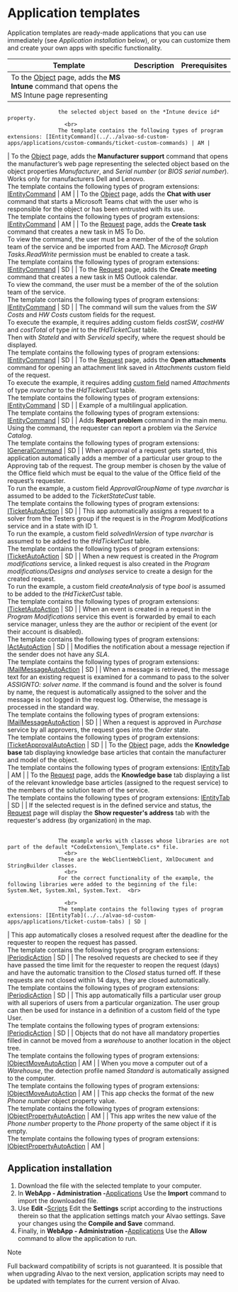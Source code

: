 # Application templates
      
Application templates are ready-made applications that you can use immediately (see *Application installation* below),   or you can customize them and create your own apps with specific functionality.

| Template | Description | Prerequisites |
| --- | --- | --- |
| To the [Object](../../../list-of-windows/alvao-webapp/objects/object) page, adds the **MS Intune** command that opens the MS Intune page representing 
                    the selected object based on the *Intune device id* property. 
                      <br>
                    The template contains the following types of program extensions: [IEntityCommand](../../alvao-sd-custom-apps/applications/custom-commands/ticket-custom-commands) | AM |
| To the [Object](../../../list-of-windows/alvao-webapp/objects/object) page, adds the **Manufacturer support** command that opens the manufacturer’s web page 
                    representing the selected object based on the object properties *Manufacturer*, and *Serial number* (or *BIOS serial number*). Works only for manufacturers 
                    Dell and Lenovo. 
                      <br>
                    The template contains the following types of program extensions: [IEntityCommand](../../alvao-sd-custom-apps/applications/custom-commands/ticket-custom-commands) | AM |
| To the [Object](../../../list-of-windows/alvao-webapp/objects/object) page, adds the **Chat with user** command that starts a Microsoft Teams chat with the 
                    user who is responsible for the object or has been entrusted with its use. 
                      <br>
                    The template contains the following types of program extensions: [IEntityCommand](../../alvao-sd-custom-apps/applications/custom-commands/ticket-custom-commands) | AM |
| To the [Request](../../../list-of-windows/alvao-webapp/requests/request) page, adds the **Create task** command that creates a new task in MS To Do.
                      <br>
                    To view the command, the user must be a member of the of the solution team of the service and be imported from AAD. The *Microsoft Graph Tasks.ReadWrite* permission must be enabled to create a task.
                      <br>
                    The template contains the following types of program extensions: [IEntityCommand](../../alvao-sd-custom-apps/applications/custom-commands/ticket-custom-commands) | SD |
| To the [Request](../../../list-of-windows/alvao-webapp/requests/request) page, adds the **Create meeting** command that creates a new task in MS Outlook calendar.
                      <br>
                    To view the command, the user must be a member of the of the solution team of the service.
                      <br>
                    The template contains the following types of program extensions: [IEntityCommand](../../alvao-sd-custom-apps/applications/custom-commands/ticket-custom-commands) | SD |
| The command will sum the values from the *SW Costs* and *HW Costs* custom fields for the request.
                      <br>
                    To execute the example, it requires adding custom fields *costSW*, *costHW* and *costTotal* of type *int* to the *tHdTicketCust* table.
                      <br>
                    Then with *StateId* and with *ServiceId* specify, where the request should be displayed.
                      <br>
                    The template contains the following types of program extensions: [IEntityCommand](../../alvao-sd-custom-apps/applications/custom-commands/ticket-custom-commands) | SD |
| To the [Request](../../../list-of-windows/alvao-webapp/requests/request) page, adds the **Open attachments** command for opening an attachment 
                    link saved in *Attachments* custom field of the request.
                      <br>
                    To execute the example, it requires adding [custom field](../../../list-of-windows/alvao-webapp/administration/custom-items) named *Attachments* 
                    of type *nvarchar* to the *tHdTicketCust* table.
                      <br>
                    The template contains the following types of program extensions: [IEntityCommand](../../alvao-sd-custom-apps/applications/custom-commands/ticket-custom-commands) | SD |
| Example of a multilingual application. 
                      <br>
                    The template contains the following types of program extensions: [IEntityCommand](../../alvao-sd-custom-apps/applications/custom-commands/ticket-custom-commands) | SD |
| Adds **Report problem** command in the main menu. Using the command, the requester can report a problem via the *Service Catalog*.
                      <br>
                    The template contains the following types of program extensions: [IGeneralCommand](../../alvao-sd-custom-apps/applications/custom-commands/general-custom-commands) | SD |
| When approval of a request gets started, this application automatically adds a member of a particular user group to the Approving tab of the request. 
                    The group member is chosen by the value of the Office field which must be equal to the value of the Office field of the request’s requester.
                      <br>
                    To run the example, a custom field *ApprovalGroupName* of type *nvarchar* is assumed to be added to the *TicketStateCust* table.
                      <br>
                    The template contains the following types of program extensions: [ITicketAutoAction](../../alvao-sd-custom-apps/applications/ticket-custom-actions-by-events/ticket-custom-actions) | SD |
| This app automatically assigns a request to a solver from the Testers group if the request is in the *Program Modifications* service and in a state with ID 1.
                      <br>
                    To run the example, a custom field *solvedInVersion* of type *nvarchar* is assumed to be added to the *tHdTicketCust* table.
                      <br>
                    The template contains the following types of program extensions: [ITicketAutoAction](../../alvao-sd-custom-apps/applications/ticket-custom-actions-by-events/ticket-custom-actions) | SD |
| When a new request is created in the *Program modifications* service, a linked request is also created in the *Program modifications/Designs and analyses* service to create a design for the created request.
                      <br>
                    To run the example, a custom field *createAnalysis* of type *bool* is assumed to be added to the *tHdTicketCust* table.
                      <br>
                    The template contains the following types of program extensions: [ITicketAutoAction](../../alvao-sd-custom-apps/applications/ticket-custom-actions-by-events/ticket-custom-actions) | SD |
| When an event is created in a request in the *Program Modifications* service this event is forwarded by email to each service manager, 
                    unless they are the author or recipient of the event (or their account is disabled). 
                      <br>
                    The template contains the following types of program extensions: [IActAutoAction](../../alvao-sd-custom-apps/applications/ticket-custom-actions-by-events/act-custom-actions) | SD |
| Modifies the notification about a message rejection if the sender does not have any *SLA*.
                      <br>
                    The template contains the following types of program extensions: [IMailMessageAutoAction](../../alvao-sd-custom-apps/applications/ticket-custom-actions-by-events/mail-message-custom-actions) | SD |
| When a message is retrieved, the message text for an existing request is examined for a command to pass to the solver *ASSIGNTO: solver name*. If the command is found 
                    and the solver is found by name, the request is automatically assigned to the solver and the message is not logged in the request log.  Otherwise, the message is processed 
                    in the standard way. 
                      <br>
                    The template contains the following types of program extensions: [IMailMessageAutoAction](../../alvao-sd-custom-apps/applications/ticket-custom-actions-by-events/mail-message-custom-actions) | SD |
| When a request is approved in *Purchase* service by all approvers, the request goes into the *Order* state.
                      <br>
                    The template contains the following types of program extensions: [ITicketApprovalAutoAction](../../alvao-sd-custom-apps/applications/ticket-custom-actions-by-events/ticket-approval-custom-actions) | SD |
| To the [Object](../../../list-of-windows/alvao-webapp/objects/object) page, adds the **Knowledge base** tab displaying knowledge base articles that 
                    contain the manufacturer and model of the object. 
                      <br>
                    The template contains the following types of program extensions: [IEntityTab](../../alvao-sd-custom-apps/applications/ticket-custom-tabs) | AM |
| To the [Request](../../../list-of-windows/alvao-webapp/requests/request) page, adds the **Knowledge base** tab displaying a list of the relevant 
                    knowledge base articles (assigned to the request service) to the members of the solution team of the service.
                      <br>
                    The template contains the following types of program extensions: [IEntityTab](../../alvao-sd-custom-apps/applications/ticket-custom-tabs) | SD |
| If the selected request is in the defined service and status, the [Request](../../../list-of-windows/alvao-webapp/requests/request) page will display
                    the **Show requester's address** tab with the requester's address (by organization) in the map.
                      <br>
                      <br>

                    The example works with classes whose libraries are not part of the default *CodeExtension\_Template.cs* file.
                      <br>
                    These are the WebClientWebClient, XmlDocument and StringBuilder classes.
                      <br>
                    For the correct functionality of the example, the following libraries were added to the beginning of the file: System.Net, System.Xml, System.Text.  <br>

                      <br>
                    The template contains the following types of program extensions: [IEntityTab](../../alvao-sd-custom-apps/applications/ticket-custom-tabs) | SD |
| This app automatically closes a resolved request after the deadline for the requester to reopen the request has passed. 
                      <br>
                    The template contains the following types of program extensions: [IPeriodicAction](../../alvao-sd-custom-apps/applications/periodic-custom-actions) | SD |
| The resolved requests are checked to see if they have passed the time limit for the requester to reopen the request (days) and have the automatic transition to the *Closed* status turned off. If these requests are not closed within 14 days, they are closed automatically. 
                      <br>
                    The template contains the following types of program extensions: [IPeriodicAction](../../alvao-sd-custom-apps/applications/periodic-custom-actions) | SD |
| This app automatically fills a particular user group with all superiors of users from a particular organization. The user group can then be used for instance in a definition of a custom field of the type User. 
                      <br>
                    The template contains the following types of program extensions: [IPeriodicAction](../../alvao-sd-custom-apps/applications/periodic-custom-actions) | SD |
| Objects that do not have all mandatory properties filled in cannot be moved from a *warehouse* to another location in the object tree.
                      <br>
                    The template contains the following types of program extensions: [IObjectMoveAutoAction](../../alvao-am-custom-apps/applications/object-custom-actions-by-object-move) | AM |
| When you move a computer out of a *Warehouse*, the detection profile named *Standard* is automatically assigned to the computer.
                      <br>
                    The template contains the following types of program extensions: [IObjectMoveAutoAction](../../alvao-am-custom-apps/applications/object-custom-actions-by-object-move) | AM |
| This app checks the format of the new *Phone number* object property value.
                      <br>
                    The template contains the following types of program extensions: [IObjectPropertyAutoAction](../../alvao-am-custom-apps/applications/object-custom-actions-by-property-change) | AM |
| This app writes the new value of the *Phone number* property to the *Phone* property of the same object if it is empty. 
                      <br>
                    The template contains the following types of program extensions: [IObjectPropertyAutoAction](../../alvao-am-custom-apps/applications/object-custom-actions-by-property-change) | AM |

## Application installation
      
1. Download the file with the selected template to your computer.
2. In **WebApp - Administration -**[Applications](../../../list-of-windows/alvao-webapp/administration/applications)
            Use the **Import** command to import the downloaded file.
3. Use **Edit -**[Scripts](../../../list-of-windows/alvao-webapp/administration/applications/app/scripts)
            Edit the **Settings** script according to the instructions therein so that the application settings match your Alvao settings.  Save your changes using the **Compile and Save** command.
4. Finally, in **WebApp - Administration -**[Applications](../../../list-of-windows/alvao-webapp/administration/applications)
            Use the **Allow** command to allow the application to run.

> [!NOTE]
> Full backward compatibility of scripts is not guaranteed.  It is possible that when upgrading Alvao to the next version, application scripts may need to be updated with templates for the current version of Alvao.
